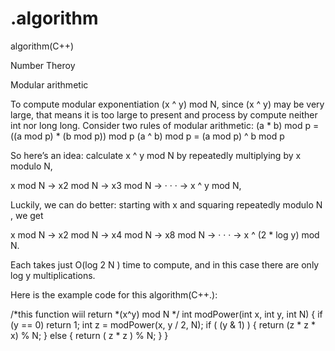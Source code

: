 .algorithm
==========

algorithm(C++)

Number Theroy

Modular arithmetic

  To compute modular exponentiation (x ^ y) mod N, since (x ^ y) may be very large, that means it is too large to present and process by compute neither int nor long long.
Consider two rules of modular arithmetic:
(a * b) mod p = ((a mod p) * (b mod p)) mod p 
(a ^ b) mod p = (a mod p) ^ b mod p

So here’s an idea: calculate x ^ y mod N by repeatedly multiplying by x modulo N,

x mod N → x2 mod N → x3 mod N → · · · → x ^ y mod N,

Luckily, we can do better: starting with x and squaring repeatedly modulo N , we get

x mod N → x2 mod N → x4 mod N → x8 mod N → · · · → x ^ (2 * log y) mod N.

Each takes just O(log 2 N ) time to compute, and in this case there are only log y multiplications.

Here is the example code for this algorithm(C++.):

/*this function wiil return 
 *(x^y) mod N
 */
int modPower(int x, int y, int N)  {
  if (y == 0)
		return 1;
	int z = modPower(x, y / 2, N);
	if ( (y & 1) ) {
		return (z * z * x) % N;
	} else {
		return  ( z * z ) % N;
	}
}




